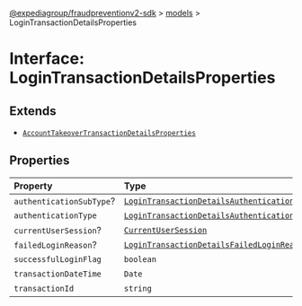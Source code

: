 [@expediagroup/fraudpreventionv2-sdk](../../index.md) > [models](../index.md) > LoginTransactionDetailsProperties

# Interface: LoginTransactionDetailsProperties

## Extends

- [`AccountTakeoverTransactionDetailsProperties`](AccountTakeoverTransactionDetailsProperties.md)

## Properties

| Property | Type | Description | Inheritance | Source |
| :------ | :------ | :------ | :------ | :------ |
| `authenticationSubType`? | [`LoginTransactionDetailsAuthenticationSubTypeEnum`](../type-aliases/LoginTransactionDetailsAuthenticationSubTypeEnum.md) | - | - | models/LoginTransactionDetails.ts:88 |
| `authenticationType` | [`LoginTransactionDetailsAuthenticationTypeEnum`](../type-aliases/LoginTransactionDetailsAuthenticationTypeEnum.md) | - | - | models/LoginTransactionDetails.ts:87 |
| `currentUserSession`? | [`CurrentUserSession`](../classes/CurrentUserSession.md) | - | [`AccountTakeoverTransactionDetailsProperties`](AccountTakeoverTransactionDetailsProperties.md).`currentUserSession` | models/AccountTakeoverTransactionDetails.ts:63 |
| `failedLoginReason`? | [`LoginTransactionDetailsFailedLoginReasonEnum`](../type-aliases/LoginTransactionDetailsFailedLoginReasonEnum.md) | - | - | models/LoginTransactionDetails.ts:90 |
| `successfulLoginFlag` | `boolean` | - | - | models/LoginTransactionDetails.ts:89 |
| `transactionDateTime` | `Date` | - | [`AccountTakeoverTransactionDetailsProperties`](AccountTakeoverTransactionDetailsProperties.md).`transactionDateTime` | models/AccountTakeoverTransactionDetails.ts:61 |
| `transactionId` | `string` | - | [`AccountTakeoverTransactionDetailsProperties`](AccountTakeoverTransactionDetailsProperties.md).`transactionId` | models/AccountTakeoverTransactionDetails.ts:62 |
